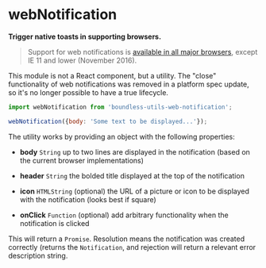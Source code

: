 <!---
THIS IS AN AUTOGENERATED FILE. EDIT INDEX.JS INSTEAD.
-->
# webNotification

__Trigger native toasts in supporting browsers.__

> Support for web notifications is [available in all major browsers](http://caniuse.com/#feat=notifications),
  except IE 11 and lower (November 2016).

This module is not a React component, but a utility. The "close" functionality of web notifications was removed in a platform
spec update, so it's no longer possible to have a true lifecycle.

```js
import webNotification from 'boundless-utils-web-notification';

webNotification({body: 'Some text to be displayed...'});
```

The utility works by providing an object with the following properties:

- __body__ `String`
  up to two lines are displayed in the notification (based on the current browser implementations)

- __header__ `String`
  the bolded title displayed at the top of the notification

- __icon__ `HTMLString`
  (optional) the URL of a picture or icon to be displayed with the notification (looks best if square)

- __onClick__ `Function`
  (optional) add arbitrary functionality when the notification is clicked

This will return a `Promise`. Resolution means the notification was created correctly (returns the `Notification`, and rejection will
return a relevant error description string.

